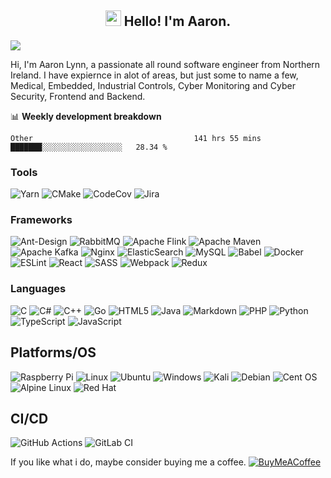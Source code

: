 <h2 align="center"> <img src="https://media.giphy.com/media/hvRJCLFzcasrR4ia7z/giphy.gif" width="25px"> Hello! I'm Aaron.</h2>

![](https://visitor-badge.glitch.me/badge?page_id=gigaclank.gigaclank)


Hi, I'm Aaron Lynn, a passionate all round software engineer from Northern Ireland. I have expiernce in alot of areas, but just some to name a few, Medical, Embedded, Industrial Controls, Cyber Monitoring and Cyber Security, Frontend and Backend. 

📊 **Weekly development breakdown**
<!--START_SECTION:waka-->

```text
Other                                    141 hrs 55 mins ███████░░░░░░░░░░░░░░░░░░   28.34 %
```

<!--END_SECTION:waka-->

### Tools 
![Yarn](https://img.shields.io/badge/yarn-%232C8EBB.svg?style=for-the-badge&logo=yarn&logoColor=white)
![CMake](https://img.shields.io/badge/CMake-%23008FBA.svg?style=for-the-badge&logo=cmake&logoColor=white)
![CodeCov](https://img.shields.io/badge/codecov-%23ff0077.svg?style=for-the-badge&logo=codecov&logoColor=white)
![Jira](https://img.shields.io/badge/jira-%230A0FFF.svg?style=for-the-badge&logo=jira&logoColor=white)

### Frameworks
![Ant-Design](https://img.shields.io/badge/-AntDesign-%230170FE?style=for-the-badge&logo=ant-design&logoColor=white)
![RabbitMQ](https://img.shields.io/badge/Rabbitmq-FF6600?style=for-the-badge&logo=rabbitmq&logoColor=white)
![Apache Flink](https://img.shields.io/badge/Apache%20Flink-E6526F?style=for-the-badge&logo=Apache%20Flink&logoColor=white)	
![Apache Maven](https://img.shields.io/badge/Apache%20Maven-C71A36?style=for-the-badge&logo=Apache%20Maven&logoColor=white)
![Apache Kafka](https://img.shields.io/badge/Apache%20Kafka-000?style=for-the-badge&logo=apachekafka)
![Nginx](https://img.shields.io/badge/nginx-%23009639.svg?style=for-the-badge&logo=nginx&logoColor=white)
![ElasticSearch](https://img.shields.io/badge/-ElasticSearch-005571?style=for-the-badge&logo=elasticsearch)
![MySQL](https://img.shields.io/badge/mysql-%2300f.svg?style=for-the-badge&logo=mysql&logoColor=white)
![Babel](https://img.shields.io/badge/Babel-F9DC3e?style=for-the-badge&logo=babel&logoColor=black)
![Docker](https://img.shields.io/badge/docker-%230db7ed.svg?style=for-the-badge&logo=docker&logoColor=white)
![ESLint](https://img.shields.io/badge/ESLint-4B3263?style=for-the-badge&logo=eslint&logoColor=white)
![React](https://img.shields.io/badge/react-%2320232a.svg?style=for-the-badge&logo=react&logoColor=%2361DAFB)
![SASS](https://img.shields.io/badge/SASS-hotpink.svg?style=for-the-badge&logo=SASS&logoColor=white)
![Webpack](https://img.shields.io/badge/webpack-%238DD6F9.svg?style=for-the-badge&logo=webpack&logoColor=black)
![Redux](https://img.shields.io/badge/redux-%23593d88.svg?style=for-the-badge&logo=redux&logoColor=white)

### Languages
![C](https://img.shields.io/badge/c-%2300599C.svg?style=for-the-badge&logo=c&logoColor=white)
![C#](https://img.shields.io/badge/c%23-%23239120.svg?style=for-the-badge&logo=c-sharp&logoColor=white)
![C++](https://img.shields.io/badge/c++-%2300599C.svg?style=for-the-badge&logo=c%2B%2B&logoColor=white)
![Go](https://img.shields.io/badge/go-%2300ADD8.svg?style=for-the-badge&logo=go&logoColor=white)
![HTML5](https://img.shields.io/badge/html5-%23E34F26.svg?style=for-the-badge&logo=html5&logoColor=white)
![Java](https://img.shields.io/badge/java-%23ED8B00.svg?style=for-the-badge&logo=java&logoColor=white)
![Markdown](https://img.shields.io/badge/markdown-%23000000.svg?style=for-the-badge&logo=markdown&logoColor=white)
![PHP](https://img.shields.io/badge/php-%23777BB4.svg?style=for-the-badge&logo=php&logoColor=white)
![Python](https://img.shields.io/badge/python-3670A0?style=for-the-badge&logo=python&logoColor=ffdd54)
![TypeScript](https://img.shields.io/badge/typescript-%23007ACC.svg?style=for-the-badge&logo=typescript&logoColor=white)
![JavaScript](https://img.shields.io/badge/javascript-%23007ACC.svg?style=for-the-badge&logo=javascript&logoColor=white)
 
 ## Platforms/OS
 ![Raspberry Pi](https://img.shields.io/badge/-RaspberryPi-C51A4A?style=for-the-badge&logo=Raspberry-Pi)
 ![Linux](https://img.shields.io/badge/Linux-FCC624?style=for-the-badge&logo=linux&logoColor=black)
 ![Ubuntu](https://img.shields.io/badge/Ubuntu-E95420?style=for-the-badge&logo=ubuntu&logoColor=white)
 ![Windows](https://img.shields.io/badge/Windows-0078D6?style=for-the-badge&logo=windows&logoColor=white)
 ![Kali](https://img.shields.io/badge/Kali-268BEE?style=for-the-badge&logo=kalilinux&logoColor=white)
 ![Debian](https://img.shields.io/badge/Debian-D70A53?style=for-the-badge&logo=debian&logoColor=white)
 ![Cent OS](https://img.shields.io/badge/cent%20os-002260?style=for-the-badge&logo=centos&logoColor=F0F0F0)
 ![Alpine Linux](https://img.shields.io/badge/Alpine_Linux-%230D597F.svg?style=for-the-badge&logo=alpine-linux&logoColor=white)
 ![Red Hat](https://img.shields.io/badge/Red%20Hat-EE0000?style=for-the-badge&logo=redhat&logoColor=white)
 
 ## CI/CD
![GitHub Actions](https://img.shields.io/badge/github%20actions-%232671E5.svg?style=for-the-badge&logo=githubactions&logoColor=white)
![GitLab CI](https://img.shields.io/badge/gitlab%20ci-%23181717.svg?style=for-the-badge&logo=gitlab&logoColor=white)
 
If you like what i do, maybe consider buying me a coffee. [![BuyMeACoffee](https://img.shields.io/badge/Buy%20Me%20a%20Coffee-ffdd00?style=for-the-badge&logo=buy-me-a-coffee&logoColor=black)](https://www.buymeacoffee.com/fj7tfcztfza)


 

